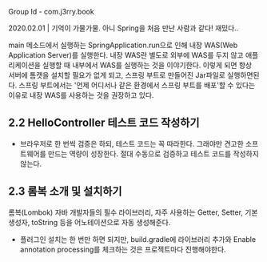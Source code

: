 Group Id - com.j3rry.book

2020.02.01 | 기억이 가물가물. 아니 Spring을 처음 만난 사람과 같다! 재밌다..

main 메소드에서 실행하는 SpringApplication.run으로 인해 내장 WAS(Web Application Server)를 실행한다. 내장 WAS란 별도로 외부에 WAS를 두지 않고 애플리케이션을 실행할 때 내부에서 WAS를 실행하는 것을 이야기한다. 이렇게 되면 항상 서버에 톰캣을 설치할 필요가 없게 되고, 스프링 부트로 만들어진 Jar파일로 실행하면된다. 스프링 부트에서는 '언제 어디서나 같은 환경에서 스프링 부트를 배포'할 수 있다는 이유로 내장 WAS를 사용하는 것을 권장하고 있다.

## 2.2 HelloController 테스트 코드 작성하기

- 브라우저로 한 번씩 검증은 하되, 테스트 코드는 꼭 따라한다. 그래야만 견고한 소프트웨어를 만드는 역량이 성장한다. 절대 수동으로 검증하고 테스트 코드를 작성하지 않는다.

## 2.3  롬복 소개 및 설치하기

롬복(Lombok) 자바 개발자들의 필수 라이브러리, 자주 사용하는 Getter, Setter, 기본생성자, toString 등을 어노테이션으로 자동 생성해준다.

- 플러그인 설치는 한 번만 하면 되지만, build.gradle에 라이브러리 추가와 Enable annotation processing를 체크하는 것은 프로젝트마다 진행해야한다.
